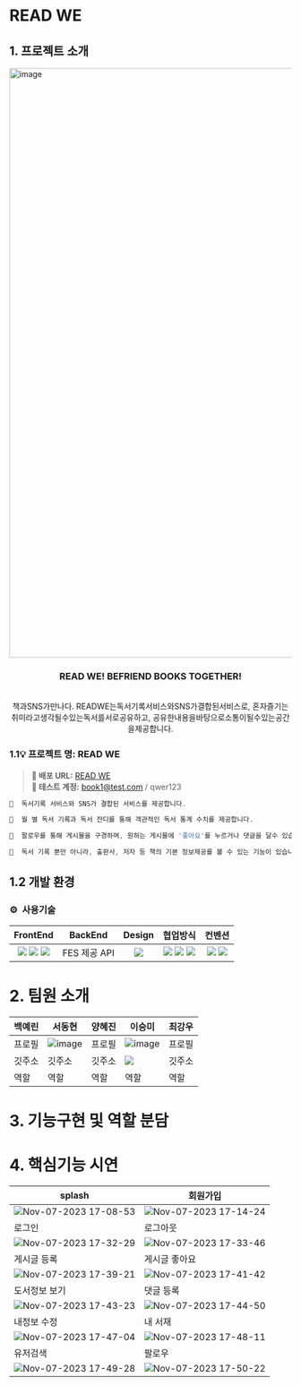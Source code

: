 # READ WE

## 1. 프로젝트 소개

<img width="1053" alt="image" src="https://github.com/FRONTENDSCHOOL7/final-13-read-we/assets/138555225/79f3ec9c-5205-460f-9b02-263e2c26d508">
<div align="center">
<h3>READ WE! BEFRIEND BOOKS TOGETHER!</h3><br />
책과SNS가만나다.
READWE는독서기록서비스와SNS가결합된서비스로, 혼자즐기는취미라고생각될수있는독서를서로공유하고, 공유한내용을바탕으로소통이될수있는공간을제공합니다.
</div>



### 1.1💡 프로젝트 명: READ WE

> **🔗 배포 URL:** [READ WE](https://frontendschool7.github.io/final-13-read-we/) <br />
**🔗 테스트 계정:** book1@test.com / qwer123
```jsx
📕  독서기록 서비스와 SNS가 결합된 서비스를 제공합니다.

📗  월 별 독서 기록과 독서 잔디를 통해 객관적인 독서 통계 수치를 제공합니다.

📒  팔로우를 통해 게시물을 구경하며, 원하는 게시물에 '좋아요'를 누르거나 댓글을 달수 있습니다.

📙  독서 기록 뿐만 아니라, 출판사, 저자 등 책의 기본 정보제공를 볼 수 있는 기능이 있습니다.
```

## 1.2 개발 환경

### ⚙️   사용기술 
| FrontEnd | BackEnd | Design | 협업방식 | 컨벤션 |
| :----: | :----: | :----: | :----: | :----: |
| <img src="https://img.shields.io/badge/React-61DAFB?style=flat-square&logo=React&logoColor=black"> <img src="https://img.shields.io/badge/styledcomponents-CC6699?style=flat-square&logo=styledcomponents&logoColor=white"> <img src="https://img.shields.io/badge/JavaScript-F7DF1E.svg?style=flat-square&logo=JavaScript&logoColor=black"> | FES 제공 API | <img src="https://img.shields.io/badge/figma-FBCEB1?style=flat-square&logo=figma&logoColor=white"> | <img src="https://img.shields.io/badge/GitHub-181717?style=flat-square&logo=GitHub&logoColor=white"> <img src="https://img.shields.io/badge/Notion-000000.svg?style=flat-square&logo=Notion&logoColor=white"> <img src="https://img.shields.io/badge/Discord-5865F2?style=flat-square&logo=Discord&logoColor=white"> | <img src="https://img.shields.io/badge/Prettier-F7B93E.svg?style=flat-square&logo=Prettier&logoColor=black"> <img src="https://img.shields.io/badge/ESLint-4B32C3.svg?style=flat-square&logo=ESLint&logoColor=white"> |


# 2. 팀원 소개
|백예린|서동현|양혜진|이승미|최강우|
|---|---|---|---|---|
|프로필|![image](https://github.com/FRONTENDSCHOOL7/final-13-read-we/assets/138555225/8fa9c731-80a0-4dea-afb6-6bef222fd970)|프로필|![image](https://github.com/FRONTENDSCHOOL7/final-13-read-we/assets/138555225/1a3f210b-8dd4-4470-ad3f-3769d21f7663)|프로필|
|깃주소|깃주소|깃주소|<a href="https://github.com/seungmimi"><img src="https://img.shields.io/badge/GitHub-181717?style=flat&logo=GitHub&logoColor=white"/></a>|깃주소|
|역할|역할|역할|역할|역할|


# 3. 기능구현 및 역할 분담


# 4. 핵심기능 시연

| splash                                                 | 회원가입                                                             |
| ------------------------------------------------------ | -------------------------------------------------------------------- |
| ![Nov-07-2023 17-08-53](https://github.com/FRONTENDSCHOOL7/final-13-read-we/assets/138555225/010e91f7-28ba-4048-9070-ac70e3b8edff) | ![Nov-07-2023 17-14-24](https://github.com/FRONTENDSCHOOL7/final-13-read-we/assets/138555225/737a5fa0-957b-4a83-a9c3-60bb65316a16) |
| 로그인                                                 | 로그아웃                                                             |
| ![Nov-07-2023 17-32-29](https://github.com/FRONTENDSCHOOL7/final-13-read-we/assets/138555225/63e36829-3a5b-4cfe-9eda-1b87a68bcb26) |  ![Nov-07-2023 17-33-46](https://github.com/FRONTENDSCHOOL7/final-13-read-we/assets/138555225/e33951db-67a0-4fd9-a95b-1873ce6a0bb3) |
| 게시글 등록                                             | 게시글 좋아요                                                       |
| ![Nov-07-2023 17-39-21](https://github.com/FRONTENDSCHOOL7/final-13-read-we/assets/138555225/1172aba5-9e29-4e44-a67d-4dd638026b83) |  ![Nov-07-2023 17-41-42](https://github.com/FRONTENDSCHOOL7/final-13-read-we/assets/138555225/83ea5fbb-4172-4ada-9a86-8b1d0545792c) |
| 도서정보 보기                                         | 댓글 등록                                                       |
| ![Nov-07-2023 17-43-23](https://github.com/FRONTENDSCHOOL7/final-13-read-we/assets/138555225/4083ca40-411a-47c9-9433-ccbbc4c0a4ea) | ![Nov-07-2023 17-44-50](https://github.com/FRONTENDSCHOOL7/final-13-read-we/assets/138555225/b4a52684-4c36-44fd-8f70-437747654841)|
| 내정보 수정                                            | 내 서재                                                                 |
| ![Nov-07-2023 17-47-04](https://github.com/FRONTENDSCHOOL7/final-13-read-we/assets/138555225/64927e54-84aa-4b76-a577-df4da18717ed) | ![Nov-07-2023 17-48-11](https://github.com/FRONTENDSCHOOL7/final-13-read-we/assets/138555225/68c5e87c-b124-4333-bc53-7b307f2adef7) |
| 유저검색                                               | 팔로우                                                               |
| ![Nov-07-2023 17-49-28](https://github.com/FRONTENDSCHOOL7/final-13-read-we/assets/138555225/b850358f-7a9e-48c2-a7f9-e7b644a95235) | ![Nov-07-2023 17-50-22](https://github.com/FRONTENDSCHOOL7/final-13-read-we/assets/138555225/507d917c-1bd1-476f-bf04-9f49925026a3) |


